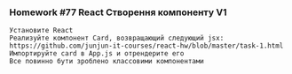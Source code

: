 ### Homework #77 React Створення компоненту V1
    Установите React
    Реализуйте компонент Card, возвращающий следующий jsx: 
    https://github.com/junjun-it-courses/react-hw/blob/master/task-1.html
    Импортируйте card в App.js и отрендерите его
    Все повинно бути зроблено классовими компонентами